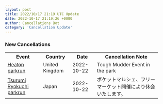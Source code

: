 ```yaml
---
layout: post
title: 2022/10/17 21:19 UTC Update
date: 2022-10-17 21:19:26 +0000
author: Cancellations Bot
category: 'Cancellation Update'
---
```


<h3>New Cancellations</h3>
<div class='hscrollable'>
<table style='width: 100%'>
    <tr>
        <th>Event</th>
        <th>Country</th>
        <th>Date</th>
        <th>Cancellation Note</th>
    </tr>
    <tr>
        <td><a href="https://www.parkrun.org.uk/heaton">Heaton parkrun</a></td>
        <td>United Kingdom</td>
        <td>2022-10-22</td>
        <td>Tough Mudder Event in the park</td>
    </tr>
    <tr>
        <td><a href="https://www.parkrun.jp/tsurumiryokuchi">Tsurumi Ryokuchi parkrun</a></td>
        <td>Japan</td>
        <td>2022-10-22</td>
        <td>ポケットマルシェ、フリーマーケット開催により休会いたします。</td>
    </tr>
</table>
</div>
